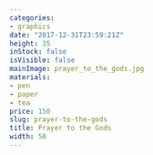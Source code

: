 ```yaml
---
categories:
- graphics
date: "2017-12-31T23:59:21Z"
height: 35
inStock: false
isVisible: false
mainImage: prayer_to_the_gods.jpg
materials:
- pen
- paper
- tea
price: 150
slug: prayer-to-the-gods
title: Prayer to the Gods
width: 50
---
```


